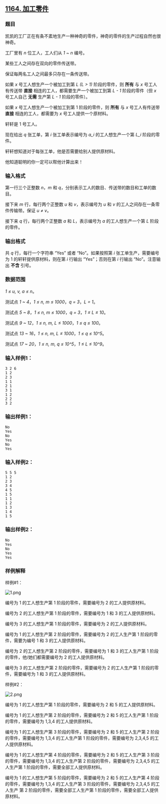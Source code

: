## [1164. 加工零件](https://www.acwing.com/problem/content/1166/)

### 题目

凯凯的工厂正在有条不紊地生产一种神奇的零件，神奇的零件的生产过程自然也很神奇。

工厂里有 *n* 位工人，工人们从 *1 ~ n* 编号。

某些工人之间存在双向的零件传送带。

保证每两名工人之间最多只存在一条传送带。

如果 *x* 号工人想生产一个被加工到第 *L (L > 1)* 阶段的零件，则 **所有** 与 *x* 号工人有传送带 **直接** 相连的工人，都需要生产一个被加工到第 *L - 1* 阶段的零件（但 *x* 号工人自己 **无需** 生产第 *L - 1* 阶段的零件）。

如果 *x* 号工人想生产一个被加工到第 1 阶段的零件，则 **所有** 与 *x* 号工人有传送带 **直接** 相连的工人，都需要为 *x* 号工人提供一个原材料。

轩轩是 1 号工人。

现在给出 *q* 张工单，第 *i* 张工单表示编号为 *a_i* 的工人想生产一个第 *L_i* 阶段的零件。

轩轩想知道对于每张工单，他是否需要给别人提供原材料。

他知道聪明的你一定可以帮他计算出来！

### 输入格式

第一行三个正整数 *n*，*m* 和 *q*，分别表示工人的数目、传送带的数目和工单的数目。

接下来 *m* 行，每行两个正整数 *u* 和 *v*，表示编号为 *u* 和 *v* 的工人之间存在一条零件传输带。保证 *u ≠ v*。

接下来 *q* 行，每行两个正整数 *a* 和 *L*，表示编号为 *a* 的工人想生产一个第 *L* 阶段的零件。

### 输出格式

共 *q* 行，每行一个字符串 “Yes” 或者 “No”。如果按照第 *i* 张工单生产，需要编号为 1 的轩轩提供原材料，则在第 *i* 行输出 “Yes”；否则在第 *i* 行输出 “No”。注意输出 **不含** 引号。

### 数据范围

*1 ≤ u, v, a ≤ n*。

测试点 *1 ~ 4*，*1 ≤ n, m ≤ 1000*，*q = 3*，*L = 1*。

测试点 *5 ~ 8*，*1 ≤ n, m ≤ 1000*，*q = 3*，*1 ≤ L ≤ 10*。

测试点 *9 ~ 12*，*1 ≤ n, m, L ≤ 1000*，*1 ≤ q ≤ 100*。

测试点 *13 ~ 16*，*1 ≤ n, m, L ≤ 1000*，*1 ≤ q ≤ 10^5*。

测试点 *17 ~ 20*，*1 ≤ n, m, q ≤ 10^5*，*1 ≤ L ≤ 10^9*。

### 输入样例1：

```
3 2 6
1 2
2 3
1 1
2 1
3 1
1 2
2 2
3 2
```

### 输出样例1：

```
No
Yes
No
Yes
No
Yes
```

### 输入样例2：

```
5 5 5
1 2
2 3
3 4
4 5
1 5
1 1
1 2
1 3
1 4
1 5
```

### 输出样例2：

```
No
Yes
No
Yes
Yes
```

### 样例解释

样例#1：

 ![1.png](https://cdn.acwing.com/media/article/image/2019/11/20/19_7a49ed300b-1.png)

编号为 1 的工人想生产第 1 阶段的零件，需要编号为 2 的工人提供原材料。

编号为 2 的工人想生产第 1 阶段的零件，需要编号为 1 和 3 的工人提供原材料。

编号为 3 的工人想生产第 1 阶段的零件，需要编号为 2 的工人提供原材料。

编号为 1 的工人想生产第 2 阶段的零件，需要编号为 2 的工人生产第 1 阶段的零件，需要为编号 1 和 3 的工人提供原材料。

编号为 2 的工人想生产第 2 阶段的零件，需要编号为 1 和 3 的工人生产第 1 阶段的零件，他/她们都需要编号为 2 的工人提供原材料。

编号为 3 的工人想生产第 2 阶段的零件，需要编号为 2 的工人生产第 1 阶段的零件，需要编号为 1 和 3 的工人提供原材料。

样例#2：

 ![2.png](https://cdn.acwing.com/media/article/image/2019/11/20/19_8f331d840b-2.png)

编号为 1 的工人想生产第 1 阶段的零件，需要编号为 2 和 5 的工人提供原材料。

编号为 1 的工人想生产第 2 阶段的零件，需要编号为 2 和 5 的工人生产第 1 阶段的零件，需要编号为 1,3,4 的工人提供原材料。

编号为 1 的工人想生产第 3 阶段的零件，需要编号为 2 和 5 的工人生产第 2 阶段的零件，需要编号为 1,3,4 的工人生产第 1 阶段的零件，需要编号为 2,3,4,5 的工人提供原材料。

编号为 1 的工人想生产第 4 阶段的零件，需要编号为 2 和 5 的工人生产第 3 阶段的零件，需要编号为 1,3,4 的工人生产第 2 阶段的零件，需要编号为 2,3,4,5 的工人生产第 1 阶段的零件，需要全部工人提供原材料。

编号为 1 的工人想生产第 5 阶段的零件，需要编号为 2 和 5 的工人生产第 4 阶段的零件，需要编号为 1,3,4 的工人生产第 3 阶段的零件，需要编号为 2,3,4,5 的工人生产 第 2 阶段的零件，需要全部工人生产第 1 阶段的零件，需要全部工人提供原材料。
